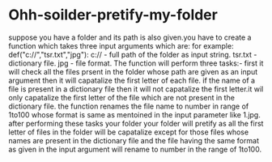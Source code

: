 # Ohh-soilder-pretify-my-folder
 suppose you have a folder and its path is also given.you have to create a function which takes three input arguments which are:  for example: def("c://","tsr.txt","jpg"):   c:// - full path of the folder as input string.  tsr.txt - dictionary file.  jpg - file format. The function will perform three tasks:-  first it will check all the files prsent in the folder whose path are given as an input  argument then it will capatalize the first letter of each file. if the name of a file is present  in a dictionary file then it will not capatalize the first letter.it  wil only capatalize  the first letter of the file which are not present in the dictionary file.   the function renames the file name to number in range of 1to100 whose format is same as  mentoined in the input parameter like 1.jpg.  after performing these tasks your folder your folder will pretify as all the first letter of files in the folder will be capatalize except for those files whose names are present in the dictionary file and the file having the same format as given in the input argument will rename to number in the range of 1to100.
